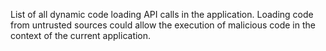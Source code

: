 List of all dynamic code loading API calls in the application. Loading code from untrusted sources could allow the execution of malicious code in the context of the current application.
